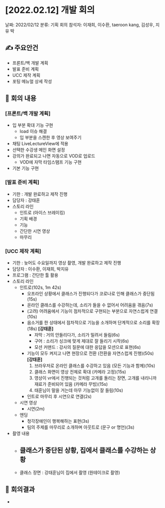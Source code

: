 # [2022.02.12] 개발 회의

날짜: 2022/02/12
분류: 기획 회의
참석자: 이재희, 이수환, taeroon kang, 김성우, 지유 박

## ✍ 주요안건

- 프론트/백 개발 계획
- 발표 준비 계획
- UCC 제작 계획
- 포팅 메뉴얼 상세 작성

## 📑 회의 내용

### [프론트/백 개발 계획]

- 입 부분 확대 기능 구현
    - load 이슈 해결
    - 입 부분을 스캔한 후 영상 보여주기
- 채팅 LiveLectureView에 적용
- 선택한 수강생 메인 화면 설정
- 강의가 완료되고 나면 자동으로 VOD로 업로드
    - VOD에 자막 타임스탬프 기능 구현
- 기본 기능 구현

### [발표 준비 계획]

- 기한 : 개발 완료하고 제작 진행
- 담당자 : 강태훈
- 스토리 라인
    - 인트로 (아이스 브레이킹)
    - 기획 배경
    - 기능
    - 간단한 시연 영상
    - 마무리

### [UCC 제작 계획]

- 기한 : 늦어도 수요일까지 영상 촬영, 개발 완료하고 제작 진행
- 담당자 : 이수환, 이재희, 박지유
- 프로그램 : 간단한 툴 활용
- 스토리 라인
    - 인트로(102s, 1m 42s)
        - 오프라인 상황에서 클래스가 진행되다가 코로나로 인해 클래스가 중단됨(15s)
        - 온라인 클래스를 수강하는데, 소리가 들을 수 없어서 어려움을 겪음(7s)
        - (고려) 어려움에서 기능이 점차적으로 구현되는 부분으로 자연스럽게 연결(10s)
        - 음소거를 한 상태에서 점차적으로 기능을 소개하며 단계적으로 소리를 확장(18s) **[강태훈]**
            - 자막 : 거의 안들리다가, 소리가 밀려서 들림(6s)
            - 구어 : 소리가 싱크에 맞게 제대로 잘 들리기 시작(6s)
            - 모션 커맨드 : 강사의 질문에 대한 응답을 모션으로 표현(6s)
        - 기능이 모두 켜지고 나면 현장으로 전환 (전환을 자연스럽게 진행)(50s) **[강태훈]**
            1. 브라우저로 온라인 클래스를 수강하고 있음 (모든 기능과 함께)(10s)
            2. 클래스 화면이 영상 전체로 확대 (카메라 고정)(15s)
            3. 영상이 vr에서 진행되는 것처럼 고개를 돌리는 장면, 고개를 내리니까 재료가 준비되어 있음 (카메라 무빙)(15s)
            4. 태훈님이 말을 거는데 아무 기능없이 잘 들림(10s)
        - 인트로 마무리 후 시연으로 연결(2s)
    - 시연 영상
        - 시연(2m)
    - 엔딩
        - 청각장애인이 행복해하는 표현(3s)
        - 팀의 주제를 마무리로 소개하며 아웃트로 (문구 or 명언)(3s)
- 촬영 내용
    - 클래스가 중단된 상황, 집에서 클래스를 수강하는 상황
        - 
    - 클래스 장면 : 강태훈님이 집에서 촬영 (원테이크로 촬영)

## 📢 회의결과

-